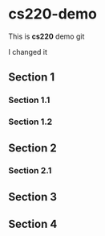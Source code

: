 # cs220-demo

This is **cs220** demo
git 

I changed it

## Section 1

### Section 1.1

### Section 1.2

## Section 2

### Section 2.1

## Section 3

## Section 4
